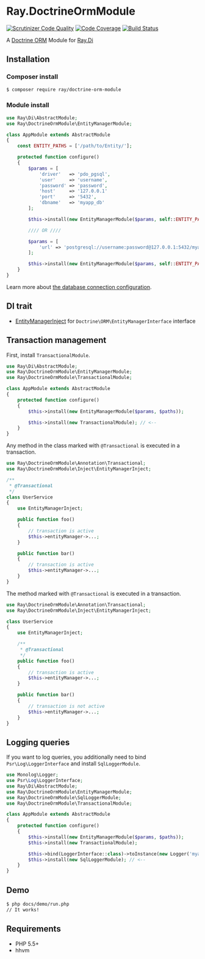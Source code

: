 # Ray.DoctrineOrmModule

[![Scrutinizer Code Quality](https://scrutinizer-ci.com/g/kawanamiyuu/Ray.DoctrineOrmModule/badges/quality-score.png?b=1.x)](https://scrutinizer-ci.com/g/kawanamiyuu/Ray.DoctrineOrmModule/?branch=1.x)
[![Code Coverage](https://scrutinizer-ci.com/g/kawanamiyuu/Ray.DoctrineOrmModule/badges/coverage.png?b=1.x)](https://scrutinizer-ci.com/g/kawanamiyuu/Ray.DoctrineOrmModule/?branch=1.x)
[![Build Status](https://travis-ci.org/kawanamiyuu/Ray.DoctrineOrmModule.svg?branch=1.x)](https://travis-ci.org/kawanamiyuu/Ray.DoctrineOrmModule)

A [Doctrine ORM](https://github.com/doctrine/doctrine2) Module for [Ray.Di](https://github.com/ray-di/Ray.Di)

## Installation

### Composer install

```bash
$ composer require ray/doctrine-orm-module
```

### Module install

```php
use Ray\Di\AbstractModule;
use Ray\DoctrineOrmModule\EntityManagerModule;

class AppModule extends AbstractModule
{
    const ENTITY_PATHS = ['/path/to/Entity/'];

    protected function configure()
    {
        $params = [
            'driver'   => 'pdo_pgsql',
            'user'     => 'username',
            'password' => 'password',
            'host'     => '127.0.0.1'
            'port'     => '5432',
            'dbname'   => 'myapp_db'
        ];

        $this->install(new EntityManagerModule($params, self::ENTITY_PATHS));

        //// OR ////

        $params = [
            'url' => 'postgresql://username:password@127.0.0.1:5432/myapp_db'
        ];

        $this->install(new EntityManagerModule($params, self::ENTITY_PATHS));
    }
}
```

Learn more about [the database connection configuration](http://docs.doctrine-project.org/projects/doctrine-dbal/en/latest/reference/configuration.html).

## DI trait

 * [EntityManagerInject](https://github.com/kawanamiyuu/Ray.DoctrineOrmModule/blob/1.x/src/Inject/EntityManagerInject.php) for `Doctrine\ORM\EntityManagerInterface` interface

## Transaction management

First, install `TransactionalModule`.

```php
use Ray\Di\AbstractModule;
use Ray\DoctrineOrmModule\EntityManagerModule;
use Ray\DoctrineOrmModule\TransactionalModule;

class AppModule extends AbstractModule
{
    protected function configure()
    {
        $this->install(new EntityManagerModule($params, $paths));

        $this->install(new TransactionalModule); // <--
    }
}
```

Any method in the class marked with `@Transactional` is executed in a transaction.

```php
use Ray\DoctrineOrmModule\Annotation\Transactional;
use Ray\DoctrineOrmModule\Inject\EntityManagerInject;

/**
 * @Transactional
 */
class UserService
{
    use EntityManagerInject;

    public function foo()
    {
        // transaction is active
        $this->entityManager->...;
    }

    public function bar()
    {
        // transaction is active
        $this->entityManager->...;
    }
}
```

The method marked with `@Transactional` is executed in a transaction.

```php
use Ray\DoctrineOrmModule\Annotation\Transactional;
use Ray\DoctrineOrmModule\Inject\EntityManagerInject;

class UserService
{
    use EntityManagerInject;

    /**
     * @Transactional
     */
    public function foo()
    {
        // transaction is active
        $this->entityManager->...;
    }

    public function bar()
    {
        // transaction is not active
        $this->entityManager->...;
    }
}
```

## Logging queries

If you want to log queries, you additionally need to bind `Psr\Log\LoggerInterface` and install `SqlLoggerModule`.

```php
use Monolog\Logger;
use Psr\Log\LoggerInterface;
use Ray\Di\AbstractModule;
use Ray\DoctrineOrmModule\EntityManagerModule;
use Ray\DoctrineOrmModule\SqlLoggerModule;
use Ray\DoctrineOrmModule\TransactionalModule;

class AppModule extends AbstractModule
{
    protected function configure()
    {
        $this->install(new EntityManagerModule($params, $paths));
        $this->install(new TransactionalModule);

        $this->bind(LoggerInterface::class)->toInstance(new Logger('myapp')); // <--
        $this->install(new SqlLoggerModule); // <--
    }
}
```

## Demo

```bash
$ php docs/demo/run.php
// It works!
```

## Requirements

 * PHP 5.5+
 * hhvm

